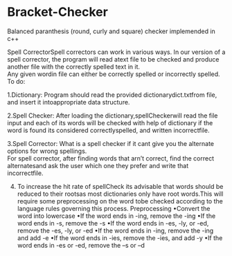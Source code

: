 # Bracket-Checker
Balanced paranthesis (round, curly and square) checker implemended in c++


Spell CorrectorSpell correctors can work in various ways.  In our version of a spell corrector, 
the program will read atext file to be checked and produce another file with the correctly spelled text in it.  
Any given wordin file can either be correctly spelled or incorrectly spelled.
To do:

1.Dictionary:  Program should read the provided dictionarydict.txtfrom file, and insert it intoappropriate data structure.

2.Spell Checker:  After loading the dictionary,spellCheckerwill read the file input and each of its words will be checked with help 
of dictionary if the word is found its considered correctlyspelled, and written incorrectfile.

3.Spell Corrector:  What is a spell checker if it cant give you the alternate options for wrong spellings.  
For spell corrector, after finding words that arn’t correct, find the correct alternatesand ask the user which one they prefer 
and write that incorrectfile.

4.  To increase the hit rate of spellCheck its advisable that words should be reduced to their rootsas most dictionaries only have root
words.This will require some preprocessing on the word tobe checked according to the language rules governing this process.
Preprocessing
•Convert the word into lowercase
•If the word ends in -ing, remove the -ing
•If the word ends in -s, remove the -s
•If the word ends in -es, -ly, or -ed, remove the -es, -ly, or -ed
•If the word ends in -ing, remove the -ing and add -e
•If the word ends in -ies, remove the -ies, and add -y
•If the word ends in -es or -ed, remove the –s or –d
